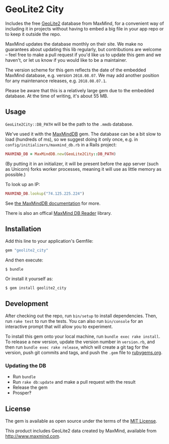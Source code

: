 # GeoLite2 City

Includes the free [GeoLite2](https://dev.maxmind.com/geoip/geoip2/geolite2/) database from MaxMind, for a convenient way of including it in projects without having to embed a big file in your app repo or to keep it outside the repo.

MaxMind updates the database monthly on their site. We make no guarantees about updating this lib regularly, but contributions are welcome – feel free to make a pull request if you'd like us to update this gem and we haven't, or let us know if you would like to be a maintainer.

The version scheme for this gem reflects the date of the embedded MaxMind database, e.g. version `2018.08.07`. We may add another position for any maintenance releases, e.g. `2018.08.07.1`.

Please be aware that this is a relatively large gem due to the embedded database. At the time of writing, it's about 55 MB.


## Usage

`GeoLite2City::DB_PATH` will be the path to the `.mmdb` database.

We've used it with the [MaxMindDB](https://github.com/yhirose/maxminddb) gem. The database can be a bit slow to load (hundreds of ms), so we suggest doing it only once, e.g. in `config/initializers/maxmind_db.rb` in a Rails project:

``` ruby
MAXMIND_DB = MaxMindDB.new(GeoLite2City::DB_PATH)
```

(By putting it in an initializer, it will be present before the app server (such as Unicorn) forks worker processes, meaning it will use as little memory as possible.)

To look up an IP:

``` ruby
MAXMIND_DB.lookup("74.125.225.224")
```

See [the MaxMindDB documentation](https://github.com/yhirose/maxminddb) for more.

There is also an offical [MaxMind DB Reader](https://github.com/maxmind/MaxMind-DB-Reader-ruby) library.

## Installation

Add this line to your application's Gemfile:

``` ruby
gem "geolite2_city"
```

And then execute:

    $ bundle

Or install it yourself as:

    $ gem install geolite2_city


## Development

After checking out the repo, run `bin/setup` to install dependencies. Then, run `rake test` to run the tests. You can also run `bin/console` for an interactive prompt that will allow you to experiment.

To install this gem onto your local machine, run `bundle exec rake install`. To release a new version, update the version number in `version.rb`, and then run `bundle exec rake release`, which will create a git tag for the version, push git commits and tags, and push the `.gem` file to [rubygems.org](https://rubygems.org).

### Updating the DB

* Run `bundle`
* Run `rake db:update` and make a pull request with the result
* Release the gem
* Prosper‽


## License

The gem is available as open source under the terms of the [MIT License](http://opensource.org/licenses/MIT).

This product includes GeoLite2 data created by MaxMind, available from <http://www.maxmind.com>.

